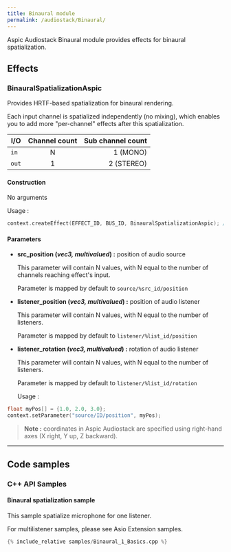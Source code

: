 ```yaml
---
title: Binaural module
permalink: /audiostack/Binaural/
---
```


Aspic Audiostack Binaural module provides effects for binaural spatialization.

## Effects

### BinauralSpatializationAspic

Provides HRTF-based spatialization for binaural rendering. 

Each input channel is spatialized independently (no mixing), which enables you to add more "per-channel" effects after this spatialization.

| I/O		| Channel count 		| Sub channel count	|
-|:-:|-:
|`in`		|N						|1 (MONO)			|
|`out`		|1						|2 (STEREO)			|

#### Construction

No arguments 

Usage : 
```cpp
context.createEffect(EFFECT_ID, BUS_ID, BinauralSpatializationAspic); // creates a binaural spatialization
```

#### Parameters

- **src_position (*vec3, multivalued*) :** position of audio source

	This parameter will contain N values, with N equal to the number of channels reaching effect's input.

	Parameter is mapped by default to `source/%src_id/position`
	
- **listener_position (*vec3, multivalued*) :** position of audio listener

	This parameter will contain N values, with N equal to the number of listeners.

	Parameter is mapped by default to `listener/%list_id/position`
	
- **listener_rotation (*vec3, multivalued*) :** rotation of audio listener

	This parameter will contain N values, with N equal to the number of listeners.

	Parameter is mapped by default to `listener/%list_id/rotation`
	
	Usage : 
	
``` cpp
float myPos[] = {1.0, 2.0, 3.0};
context.setParameter("source/ID/position", myPos);
```
	
> **Note :** coordinates in Aspic Audiostack are specified using right-hand axes (X right, Y up, Z backward).


------


## Code samples


### C++ API Samples

#### Binaural spatialization sample

This sample spatialize microphone for one listener.

For multilistener samples, please see Asio Extension samples.

```cpp
{% include_relative samples/Binaural_1_Basics.cpp %}
```
